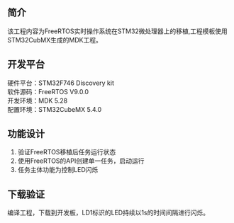 ## 简介
该工程内容为FreeRTOS实时操作系统在STM32微处理器上的移植,工程模板使用STM32CubMX生成的MDK工程。  

## 开发平台
硬件平台：STM32F746 Discovery kit  
软件源码：FreeRTOS V9.0.0  
开发环境：MDK 5.28   
配置环境：STM32CubeMX 5.4.0

## 功能设计
1. 验证FreeRTOS移植后任务运行状态 
2. 使用FreeRTOS的API创建单一任务，启动运行
3. 任务主体功能为控制LED闪烁

## 下载验证
编译工程，下载到开发板，LD1标识的LED持续以1s的时间间隔进行闪烁。
